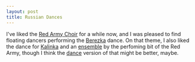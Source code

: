 ```yaml
---
layout: post
title: Russian Dances
---
```


I've liked the [Red Army Choir](https://www.youtube.com/watch?v=_L1Eh5iJBS4&t=54s) for a while now, and I was pleased to find floating dancers performing the [Berezka](https://www.youtube.com/watch?v=Sk_ga0Y_lnM) dance. On that theme, I also liked the dance for [Kalinka](https://www.youtube.com/watch?v=OANzLIuxhNo) and an [ensemble](https://www.youtube.com/watch?v=HVmnDZIHW3g) by the perfoming bit of the Red Army, though I think the [dance](https://www.youtube.com/watch?v=MtZTFMwxgNo) version of that might be better, maybe.
